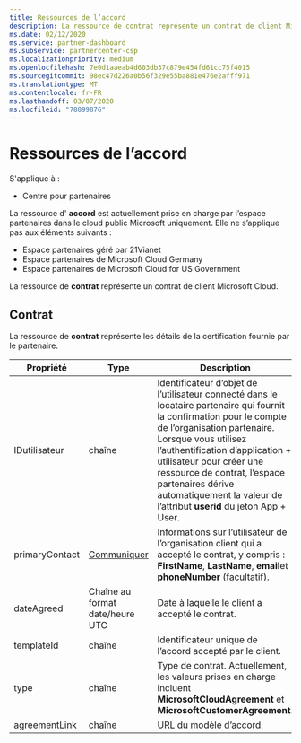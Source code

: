 ```yaml
---
title: Ressources de l’accord
description: La ressource de contrat représente un contrat de client Microsoft Cloud.
ms.date: 02/12/2020
ms.service: partner-dashboard
ms.subservice: partnercenter-csp
ms.localizationpriority: medium
ms.openlocfilehash: 7e0d1aaeab4d603db37c879e454fd61cc75f4015
ms.sourcegitcommit: 98ec47d226a0b56f329e55ba881e476e2afff971
ms.translationtype: MT
ms.contentlocale: fr-FR
ms.lasthandoff: 03/07/2020
ms.locfileid: "78899876"
---
```

# <a name="agreement-resources"></a>Ressources de l’accord

S'applique à :

- Centre pour partenaires

La ressource d' **accord** est actuellement prise en charge par l’espace partenaires dans le cloud public Microsoft uniquement. Elle ne s’applique pas aux éléments suivants :

- Espace partenaires géré par 21Vianet
- Espace partenaires de Microsoft Cloud Germany
- Espace partenaires de Microsoft Cloud for US Government

La ressource de **contrat** représente un contrat de client Microsoft Cloud.

## <a name="agreement"></a>Contrat

La ressource de **contrat** représente les détails de la certification fournie par le partenaire.

| Propriété       | Type   | Description                                                                                               |
|----------------|--------|-----------------------------------------------------------------------------------------------------------|
| IDutilisateur         | chaîne                         | Identificateur d’objet de l’utilisateur connecté dans le locataire partenaire qui fournit la confirmation pour le compte de l’organisation partenaire. Lorsque vous utilisez l’authentification d’application + utilisateur pour créer une ressource de contrat, l’espace partenaires dérive automatiquement la valeur de l’attribut **userid** du jeton App + User.                                                                             |
| primaryContact | [Communiquer](./utility-resources.md#contact) | Informations sur l’utilisateur de l’organisation client qui a accepté le contrat, y compris : **FirstName**, **LastName**, **email**et **phoneNumber** (facultatif). |
| dateAgreed     | Chaîne au format date/heure UTC | Date à laquelle le client a accepté le contrat.                                 |
| templateId     |chaîne                          | Identificateur unique de l’accord accepté par le client. |
| type           |chaîne                          | Type de contrat. Actuellement, les valeurs prises en charge incluent **MicrosoftCloudAgreement** et **MicrosoftCustomerAgreement**.|
| agreementLink  | chaîne                         | URL du modèle d’accord.                                                    |
